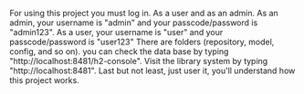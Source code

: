 For using this project you must log in.
As a user and as an admin.
As an admin, your username is "admin" and your passcode/password is "admin123".
As a user, your username is "user" and your passcode/password is "user123"
There are folders (repository, model, config, and so on).
you can check the data base by typing "http://localhost:8481/h2-console".
Visit the library system by typing "http://localhost:8481".
Last but not least, just user it, you'll understand how this project works.
